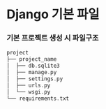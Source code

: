 # Django 기본 파일
### 기본 프로젝트 생성 시 파일구조
```c
project 
├── project_name
│  ├── db.sqlite3
│  ├── manage.py
│  ├── settings.py
│  ├── urls.py
│  └── wsgi.py
└── requirements.txt
```
